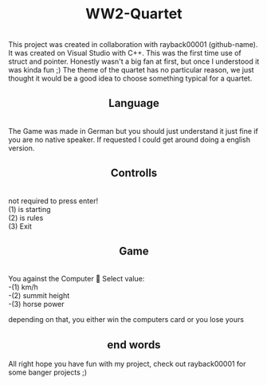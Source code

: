 <h1 align="center">WW2-Quartet</h1> <br>
This project was created in collaboration with rayback00001 (github-name). It was created on Visual Studio with C++.
This was the first time use of struct and pointer. Honestly wasn't a big fan at first, but once I understood it was kinda fun ;)
The theme of the quartet has no particular reason, we just thought it would be a good idea to choose something typical for a quartet. <br>

<h2 align="center">Language</h2> <br>
The Game was made in German but you should just understand it just fine if you are no native speaker. If requested I could get around doing a english version. <br>

<h2 align="center">Controlls</h2> <br>
not required to press enter! <br>
(1) is starting <br>
(2) is rules <br>
(3) Exit <br>

<h2 align="center">Game</h2> <br>
You against the Computer 👾
Select value: <br>
-(1) km/h <br>
-(2) summit height <br>
-(3) horse power <br>

depending on that, you either win the computers card or you lose yours

<h2 align="center">end words</h2>
All right hope you have fun with my project, check out rayback00001 for some banger projects ;)

